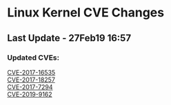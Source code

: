 
# **Linux Kernel CVE Changes**

## Last Update - 27Feb19 16:57

### **Updated CVEs:**

[CVE-2017-16535](cves/CVE-2017-16535)  
[CVE-2017-18257](cves/CVE-2017-18257)  
[CVE-2017-7294](cves/CVE-2017-7294)  
[CVE-2019-9162](cves/CVE-2019-9162)  
